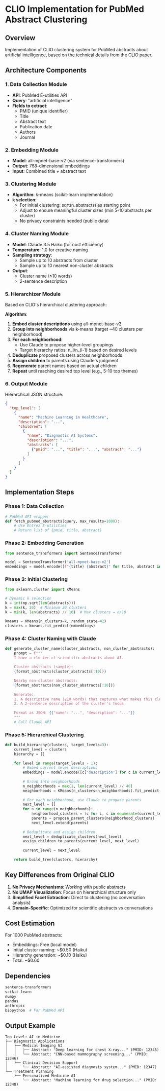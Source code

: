 # CLIO Implementation for PubMed Abstract Clustering

## Overview
Implementation of CLIO clustering system for PubMed abstracts about artificial intelligence, based on the technical details from the CLIO paper.

## Architecture Components

### 1. Data Collection Module
- **API**: PubMed E-utilities API
- **Query**: "artificial intelligence"
- **Fields to extract**:
  - PMID (unique identifier)
  - Title
  - Abstract text
  - Publication date
  - Authors
  - Journal

### 2. Embedding Module
- **Model**: all-mpnet-base-v2 (via sentence-transformers)
- **Output**: 768-dimensional embeddings
- **Input**: Combined title + abstract text

### 3. Clustering Module
- **Algorithm**: k-means (scikit-learn implementation)
- **k selection**: 
  - For initial clustering: sqrt(n_abstracts) as starting point
  - Adjust to ensure meaningful cluster sizes (min 5-10 abstracts per cluster)
  - No privacy constraints needed (public data)

### 4. Cluster Naming Module
- **Model**: Claude 3.5 Haiku (for cost efficiency)
- **Temperature**: 1.0 for creative naming
- **Sampling strategy**:
  - Sample up to 10 abstracts from cluster
  - Sample up to 10 nearest non-cluster abstracts
- **Output**: 
  - Cluster name (≤10 words)
  - 2-sentence description

### 5. Hierarchizer Module
Based on CLIO's hierarchical clustering approach:

**Algorithm**:
1. **Embed cluster descriptions** using all-mpnet-base-v2
2. **Group into neighborhoods** via k-means (target ~40 clusters per neighborhood)
3. **For each neighborhood**:
   - Use Claude to propose higher-level groupings
   - Target hierarchy ratios: n_l/n_(l-1) based on desired levels
4. **Deduplicate** proposed clusters across neighborhoods
5. **Assign children** to parents using Claude's judgment
6. **Regenerate** parent names based on actual children
7. **Repeat** until reaching desired top level (e.g., 5-10 top themes)

### 6. Output Module
Hierarchical JSON structure:
```json
{
  "top_level": [
    {
      "name": "Machine Learning in Healthcare",
      "description": "...",
      "children": [
        {
          "name": "Diagnostic AI Systems",
          "description": "...",
          "abstracts": [
            {"pmid": "...", "title": "...", "abstract": "..."}
          ]
        }
      ]
    }
  ]
}
```

## Implementation Steps

### Phase 1: Data Collection
```python
# PubMed API wrapper
def fetch_pubmed_abstracts(query, max_results=1000):
    # Use Entrez E-utilities
    # Return list of {pmid, title, abstract}
```

### Phase 2: Embedding Generation
```python
from sentence_transformers import SentenceTransformer

model = SentenceTransformer('all-mpnet-base-v2')
embeddings = model.encode([f"{title} {abstract}" for title, abstract in data])
```

### Phase 3: Initial Clustering
```python
from sklearn.cluster import KMeans

# Dynamic k selection
k = int(np.sqrt(len(abstracts)))
k = max(k, 20)  # Minimum 20 clusters
k = min(k, len(abstracts) // 10)  # Max clusters = n/10

kmeans = KMeans(n_clusters=k, random_state=42)
clusters = kmeans.fit_predict(embeddings)
```

### Phase 4: Cluster Naming with Claude
```python
def generate_cluster_name(cluster_abstracts, non_cluster_abstracts):
    prompt = f"""
    I have a cluster of scientific abstracts about AI. 
    
    Cluster abstracts (sample):
    {format_abstracts(cluster_abstracts[:10])}
    
    Nearby non-cluster abstracts:
    {format_abstracts(non_cluster_abstracts[:10])}
    
    Generate:
    1. A descriptive name (≤10 words) that captures what makes this cluster unique
    2. A 2-sentence description of the cluster's focus
    
    Format as JSON: {{"name": "...", "description": "..."}}
    """
    # Call Claude API
```

### Phase 5: Hierarchical Clustering
```python
def build_hierarchy(clusters, target_levels=3):
    current_level = clusters
    hierarchy = []
    
    for level in range(target_levels - 1):
        # Embed current level descriptions
        embeddings = model.encode([c['description'] for c in current_level])
        
        # Group into neighborhoods
        n_neighborhoods = max(1, len(current_level) // 40)
        neighborhoods = KMeans(n_clusters=n_neighborhoods).fit_predict(embeddings)
        
        # For each neighborhood, use Claude to propose parents
        next_level = []
        for n in range(n_neighborhoods):
            neighborhood_clusters = [c for i, c in enumerate(current_level) if neighborhoods[i] == n]
            parents = propose_parent_clusters(neighborhood_clusters)
            next_level.extend(parents)
        
        # Deduplicate and assign children
        next_level = deduplicate_clusters(next_level)
        assign_children_to_parents(current_level, next_level)
        
        current_level = next_level
    
    return build_tree(clusters, hierarchy)
```

## Key Differences from Original CLIO

1. **No Privacy Mechanisms**: Working with public abstracts
2. **No UMAP Visualization**: Focus on hierarchical structure only
3. **Simplified Facet Extraction**: Direct to clustering (no conversation analysis)
4. **Domain-Specific**: Optimized for scientific abstracts vs conversations

## Cost Estimation

For 1000 PubMed abstracts:
- Embeddings: Free (local model)
- Initial cluster naming: ~$0.50 (Haiku)
- Hierarchy generation: ~$0.10 (Haiku)
- Total: ~$0.60

## Dependencies

```python
sentence-transformers
scikit-learn
numpy
pandas
anthropic
biopython  # For PubMed API
```

## Output Example

```
Top Level: AI in Medicine
├── Diagnostic Applications
│   ├── Medical Imaging AI
│   │   ├── Abstract: "Deep learning for chest X-ray..." (PMID: 12345)
│   │   └── Abstract: "CNN-based mammography screening..." (PMID: 12346)
│   └── Clinical Decision Support
│       └── Abstract: "AI-assisted diagnosis system..." (PMID: 12347)
└── Treatment Planning
    └── Personalized Medicine AI
        └── Abstract: "Machine learning for drug selection..." (PMID: 12348)
```